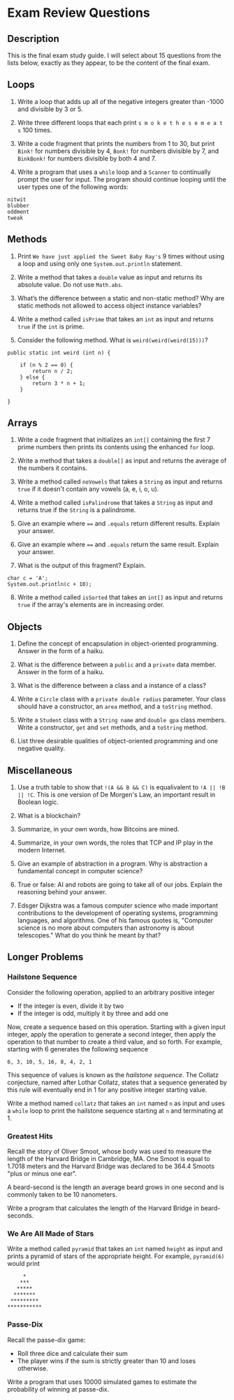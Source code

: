 # Exam Review Questions

## Description

This is the final exam study guide. I will select about 15 questions from the lists below, exactly as they appear, to be the content of 
the final exam.

## Loops

1. Write a loop that adds up all of the negative integers greater than -1000 and divisible by 3 or 5.

2. Write three different loops that each print `s m o k e t h e s e m e a t s` 100 times.

3. Write a code fragment that prints the numbers from 1 to 30, but print `Bink!` for numbers divisible by 4, `Bonk!` for numbers 
divisible by 7, and `BinkBonk!` for numbers divisible by both 4 and 7.

4. Write a program that uses a `while` loop and a `Scanner` to continually prompt the user for input.  The program should continue looping until the user types one of the following words:

```
nitwit
blubber
oddment
tweak
```

## Methods

1. Print `We have just applied the Sweet Baby Ray's` 9 times without using a loop and using only one `System.out.println` statement.

2. Write a method that takes a `double` value as input and returns its absolute value. Do not use `Math.abs`.

3. What’s the difference between a static and non-static method? Why are static methods not allowed to access object instance variables?

4. Write a method called `isPrime` that takes an `int` as input and returns `true` if the `int` is prime.

5. Consider the following method. What is `weird(weird(weird(15)))`?

```
public static int weird (int n) {

    if (n % 2 == 0) {
        return n / 2;
    } else {
        return 3 * n + 1;
    }
    
}
```

## Arrays

1. Write a code fragment that initializes an `int[]` containing the first 7 prime numbers then prints its contents using the enhanced
`for` loop.

2. Write a method that takes a `double[]` as input and returns the average of the numbers it contains.

3. Write a method called `noVowels` that takes a `String` as input and returns `true` if it doesn't contain any vowels (a, e, i, o, u).

4. Write a method called `isPalindrome` that takes a `String` as input and returns true if the `String` is a palindrome.

5. Give an example where `==` and `.equals` return different results. Explain your answer.

6. Give an example where `==` and `.equals` return the same result. Explain your answer.

7. What is the output of this fragment? Explain.  

```
char c = 'A';
System.out.println(c + 10);
```

8. Write a method called `isSorted` that takes an `int[]` as input and returns `true` if the array's elements are in increasing order.

## Objects

1. Define the concept of encapsulation in object-oriented programming. Answer in the form of a haiku.

2. What is the difference between a `public` and a `private` data member. Answer in the form of a haiku.

3. What is the difference between a class and a instance of a class?

4. Write a `Circle` class with a `private double radius` parameter. Your class should have a constructor, an `area` method, and a `toString` method.

5. Write a `Student` class with a `String name` and `double gpa` class members. Write a constructor, `get` and `set` methods, and a 
`toString` method.

6. List three desirable qualities of object-oriented programming and one negative quality.

## Miscellaneous

1. Use a truth table to show that `!(A && B && C)` is equalivalent to `!A || !B || !C`. This is one version of De Morgen's Law, an important result in Boolean logic.

2. What is a blockchain?

3. Summarize, in your own words, how Bitcoins are mined.

4. Summarize, in your own words, the roles that TCP and IP play in the modern Internet.

5. Give an example of abstraction in a program. Why is abstraction a fundamental concept in computer science?

6. True or false: AI and robots are going to take all of our jobs. Explain the reasoning behind your answer.

7. Edsger Dijkstra was a famous computer science who made important contributions to the development of operating systems, programming
languages, and algorithms. One of his famous quotes is, "Computer science is no more about computers than astronomy is about telescopes."
What do you think he meant by that?

## Longer Problems

### Hailstone Sequence

Consider the following operation, applied to an arbitrary positive integer  

- If the integer is even, divide it by two
- If the integer is odd, multiply it by three and add one

Now, create a sequence based on this operation.  Starting with a given input integer, apply the operation to generate a second integer, then apply the operation to that number to create a third value, and so forth.  For example, starting with 6 generates the following sequence  

```
6, 3, 10, 5, 16, 8, 4, 2, 1
```

This sequence of values is known as the *hailstone sequence*. The Collatz conjecture, named after Lothar Collatz, states that a sequence 
generated by this rule will eventually end in 1 for any positive integer starting value.  

Write a method named `collatz` that takes an `int` named `n` as input and uses a `while` loop to print the hailstone sequence starting at `n` and terminating at 1.

### Greatest Hits

Recall the story of Oliver Smoot, whose body was used to measure the length of the Harvard Bridge in Cambridge, MA. One Smoot is equal to 1.7018 meters and the Harvard Bridge was declared to be 364.4 Smoots "plus or minus one ear".

A beard-second is the length an average beard grows in one second and is commonly taken to be 10 nanometers.

Write a program that calculates the length of the Harvard Bridge in beard-seconds.

### We Are All Made of Stars

Write a method called `pyramid` that takes an `int` named `height` as input and prints a pyramid of stars of the appropriate height. For example, `pyramid(6)` would print

```
     *
    ***
   *****
  *******
 *********
***********
```

### Passe-Dix

Recall the passe-dix game:

- Roll three dice and calculate their sum
- The player wins if the sum is strictly greater than 10 and loses otherwise.

Write a program that uses 10000 simulated games to estimate the probability of winning at passe-dix.
